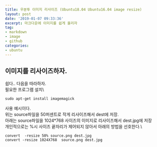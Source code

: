 ```yaml
---
title: 우분투 이미지 리사이즈 (Ubuntu18.04 Ubuntu16.04 image resize)
layout: post
date: '2019-01-07 09:33:36'
excerpt: 마크다운에 이미지를 쉽게 올리자
tag:
- markdown
- image
- github
categories:
- ubuntu
---
```


## 이미지를 리사이즈하자.

쉽다.. 다음을 따라하자.\
필요한 프로그램 설치\

	sudo apt-get install imagemagick

사용 예시이다. \
위는 source파일을 50퍼센트로 작게 리사이즈해서 dest에 저장.\
아래는 source파일을 1024*768 사이즈의 이미지로 리사이즈해서 dest.jpg에 저장\
개인적으로는 %시 사이즈 끝자리가 제어되지 않아서 아래의 방법을 선호한다.\
	
	convert  -resize 50% source.png dest.jpg
	convert -resize 1024X768  source.png dest.jpg
